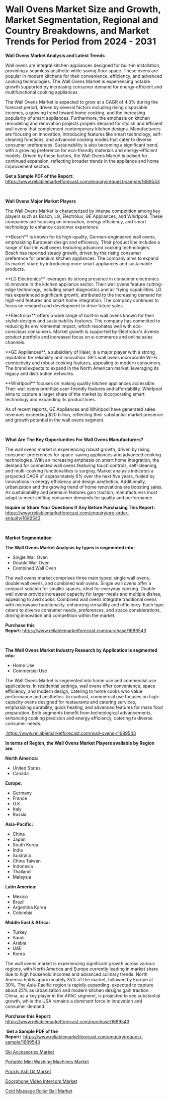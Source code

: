 <p><h1>Wall Ovens Market Size and Growth, Market Segmentation, Regional and Country Breakdowns, and Market Trends for Period from 2024 -  2031</h1></p><p><strong>Wall Ovens Market Analysis and Latest Trends</strong></p>
<p><p>Wall ovens are integral kitchen appliances designed for built-in installation, providing a seamless aesthetic while saving floor space. These ovens are popular in modern kitchens for their convenience, efficiency, and advanced cooking technologies. The Wall Ovens Market is experiencing notable growth supported by increasing consumer demand for energy-efficient and multifunctional cooking appliances. </p><p>The Wall Ovens Market is expected to grow at a CAGR of 4.3% during the forecast period, driven by several factors including rising disposable incomes, a growing trend toward home cooking, and the increasing popularity of smart appliances. Furthermore, the emphasis on kitchen remodeling and renovation projects propels demand for stylish and efficient wall ovens that complement contemporary kitchen designs. Manufacturers are focusing on innovation, introducing features like smart technology, self-cleaning functions, and advanced cooking modes that cater to diverse consumer preferences. Sustainability is also becoming a significant trend, with a growing preference for eco-friendly materials and energy-efficient models. Driven by these factors, the Wall Ovens Market is poised for continued expansion, reflecting broader trends in the appliance and home improvement sectors.</p></p>
<p><strong>Get a Sample PDF of the Report:&nbsp;</strong> <a href="https://www.reliablemarketforecast.com/enquiry/request-sample/1689543?utm_campaign=1601&utm_medium=2&utm_source=Github&utm_content=ia&utm_term=17102024&utm_id=wall-ovens">https://www.reliablemarketforecast.com/enquiry/request-sample/1689543</a></p>
<p>&nbsp;</p>
<p><strong>Wall Ovens Major Market Players</strong></p>
<p><p>The Wall Ovens Market is characterized by intense competition among key players such as Bosch, LG, Electrolux, GE Appliances, and Whirlpool. These companies are focusing on innovation, energy efficiency, and smart technology to enhance customer experience.</p><p>**Bosch** is known for its high-quality, German-engineered wall ovens, emphasizing European design and efficiency. Their product line includes a range of built-in wall ovens featuring advanced cooking technologies. Bosch has reported steady growth, driven by the rising consumer preference for premium kitchen appliances. The company aims to expand its market share by introducing more smart appliances and sustainable products.</p><p>**LG Electronics** leverages its strong presence in consumer electronics to innovate in the kitchen appliance sector. Their wall ovens feature cutting-edge technology, including smart diagnostics and air frying capabilities. LG has experienced significant growth, attributed to the increasing demand for high-end features and smart home integration. The company continues to focus on research and development to drive future sales.</p><p>**Electrolux** offers a wide range of built-in wall ovens known for their stylish designs and sustainability features. The company has committed to reducing its environmental impact, which resonates well with eco-conscious consumers. Market growth is supported by Electrolux's diverse product portfolio and increased focus on e-commerce and online sales channels.</p><p>**GE Appliances**, a subsidiary of Haier, is a major player with a strong reputation for reliability and innovation. GE’s wall ovens incorporate Wi-Fi connectivity and robust cooking features, appealing to modern consumers. The brand expects to expand in the North American market, leveraging its legacy and distribution networks.</p><p>**Whirlpool** focuses on making quality kitchen appliances accessible. Their wall ovens prioritize user-friendly features and affordability. Whirlpool aims to capture a larger share of the market by incorporating smart technology and expanding its product lines.</p><p>As of recent reports, GE Appliances and Whirlpool have generated sales revenues exceeding $20 billion, reflecting their substantial market presence and growth potential in the wall ovens segment.</p></p>
<p>&nbsp;</p>
<p><strong>What Are The Key Opportunities For Wall Ovens Manufacturers?</strong></p>
<p><p>The wall ovens market is experiencing robust growth, driven by rising consumer preferences for space-saving appliances and advanced cooking technologies. With an increasing emphasis on smart home integration, the demand for connected wall ovens featuring touch controls, self-cleaning, and multi-cooking functionalities is surging. Market analysis indicates a projected CAGR of approximately 6% over the next five years, fueled by innovations in energy efficiency and design aesthetics. Additionally, urbanization and the growing trend of home renovations are boosting sales. As sustainability and premium features gain traction, manufacturers must adapt to meet shifting consumer demands for quality and performance.</p></p>
<p><strong>Inquire or Share Your Questions If Any Before Purchasing This Report:</strong> <a href="https://www.reliablemarketforecast.com/enquiry/pre-order-enquiry/1689543?utm_campaign=1601&utm_medium=2&utm_source=Github&utm_content=ia&utm_term=17102024&utm_id=wall-ovens">https://www.reliablemarketforecast.com/enquiry/pre-order-enquiry/1689543</a></p>
<p>&nbsp;</p>
<p><strong>Market Segmentation</strong></p>
<p><strong>The Wall Ovens Market Analysis by types is segmented into:</strong></p>
<p><ul><li>Single Wall Oven</li><li>Double Wall Oven</li><li>Combined Wall Oven</li></ul></p>
<p><p>The wall ovens market comprises three main types: single wall ovens, double wall ovens, and combined wall ovens. Single wall ovens offer a compact solution for smaller spaces, ideal for everyday cooking. Double wall ovens provide increased capacity for larger meals and multiple dishes, appealing to avid cooks. Combined wall ovens integrate traditional ovens with microwave functionality, enhancing versatility and efficiency. Each type caters to diverse consumer needs, preferences, and space considerations, driving innovation and competition within the market.</p></p>
<p><strong>Purchase this Report:&nbsp;</strong><a href="https://www.reliablemarketforecast.com/purchase/1689543?utm_campaign=1601&utm_medium=2&utm_source=Github&utm_content=ia&utm_term=17102024&utm_id=wall-ovens">https://www.reliablemarketforecast.com/purchase/1689543</a></p>
<p>&nbsp;</p>
<p><strong>The Wall Ovens Market Industry Research by Application is segmented into:</strong></p>
<p><ul><li>Home Use</li><li>Commercial Use</li></ul></p>
<p><p>The Wall Ovens Market is segmented into home use and commercial use applications. In residential settings, wall ovens offer convenience, space efficiency, and modern design, catering to home cooks who value performance and aesthetics. In contrast, commercial use focuses on high-capacity ovens designed for restaurants and catering services, emphasizing durability, quick heating, and advanced features for mass food preparation. Both segments benefit from technological advancements, enhancing cooking precision and energy efficiency, catering to diverse consumer needs.</p></p>
<p><a href="https://www.reliablemarketforecast.com/wall-ovens-r1689543?utm_campaign=1601&utm_medium=2&utm_source=Github&utm_content=ia&utm_term=17102024&utm_id=wall-ovens">&nbsp;https://www.reliablemarketforecast.com/wall-ovens-r1689543</a></p>
<p><strong>In terms of Region, the Wall Ovens Market Players available by Region are:</strong></p>
<p>
    <p> <strong> North America: </strong>
        <ul>
            <li>United States</li>
            <li>Canada</li>
        </ul>
        </p> 
    <p> <strong> Europe: </strong>
        <ul>
            <li>Germany</li>
            <li>France</li>
            <li>U.K.</li>
            <li>Italy</li>
            <li>Russia</li>
        </ul>
        </p> 
    <p> <strong> Asia-Pacific: </strong>
        <ul>
            <li>China</li>
            <li>Japan</li>
            <li>South Korea</li>
            <li>India</li>
            <li>Australia</li>
            <li>China Taiwan</li>
            <li>Indonesia</li>
            <li>Thailand</li>
            <li>Malaysia</li>
        </ul>
        </p> 
    <p> <strong> Latin America: </strong>
        <ul>
            <li>Mexico</li>
            <li>Brazil</li>
            <li>Argentina Korea</li>
            <li>Colombia</li>
        </ul>
        </p> 
    <p> <strong> Middle East & Africa: </strong>
        <ul>
            <li>Turkey</li>
            <li>Saudi</li>
            <li>Arabia</li>
            <li>UAE</li>
            <li>Korea</li>
        </ul>
    </p>
    </p>
<p><p>The wall ovens market is experiencing significant growth across various regions, with North America and Europe currently leading in market share due to high household incomes and advanced culinary trends. North America holds approximately 35% of the market, followed by Europe at 30%. The Asia-Pacific region is rapidly expanding, expected to capture about 25% as urbanization and modern kitchen designs gain traction. China, as a key player in the APAC segment, is projected to see substantial growth, while the USA remains a dominant force in innovation and consumer demand.</p></p>
<p><strong>Purchase this Report: </strong><a href="https://www.reliablemarketforecast.com/purchase/1689543?utm_campaign=1601&utm_medium=2&utm_source=Github&utm_content=ia&utm_term=17102024&utm_id=wall-ovens">https://www.reliablemarketforecast.com/purchase/1689543</a></p>
<p>&nbsp;<strong>Get a Sample PDF of the Report:&nbsp;&nbsp;</strong><a href="https://www.reliablemarketforecast.com/enquiry/request-sample/1689543?utm_campaign=1601&utm_medium=2&utm_source=Github&utm_content=ia&utm_term=17102024&utm_id=wall-ovens">https://www.reliablemarketforecast.com/enquiry/request-sample/1689543</a></p>
<p><strong></strong></p>
<p><p><a href="https://www.linkedin.com/pulse/strategic-market-insights-global-ski-accessories-2024-2031-ayzdc?utm_campaign=1601&utm_medium=2&utm_source=Github&utm_content=ia&utm_term=17102024&utm_id=wall-ovens">Ski Accessories Market</a></p><p><a href="https://www.linkedin.com/pulse/portable-mini-washing-machines-market-growth-outlook-from-2024-8fejc?utm_campaign=1601&utm_medium=2&utm_source=Github&utm_content=ia&utm_term=17102024&utm_id=wall-ovens">Portable Mini Washing Machines Market</a></p><p><a href="https://www.linkedin.com/pulse/global-prickly-ash-oil-market-forecast-2024-2031-trends-h7lyc?utm_campaign=1601&utm_medium=2&utm_source=Github&utm_content=ia&utm_term=17102024&utm_id=wall-ovens">Prickly Ash Oil Market</a></p><p><a href="https://www.linkedin.com/pulse/doorphone-video-intercom-market-innovations-trends-comprehensive-wx5vc?utm_campaign=1601&utm_medium=2&utm_source=Github&utm_content=ia&utm_term=17102024&utm_id=wall-ovens">Doorphone Video Intercom Market</a></p><p><a href="https://www.linkedin.com/pulse/cold-massage-roller-ball-market-size-share-analysis-growth-0nctc?utm_campaign=1601&utm_medium=2&utm_source=Github&utm_content=ia&utm_term=17102024&utm_id=wall-ovens">Cold Massage Roller Ball Market</a></p></p>